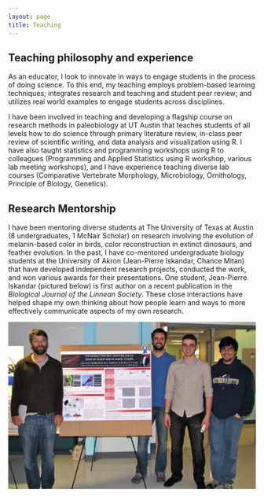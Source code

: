 ```yaml
---
layout: page
title: Teaching
---
```


## Teaching philosophy and experience

As an educator, I look to innovate in ways to engage students in the process of doing science. To this end, my teaching employs problem-based learning techniques; integrates research and teaching and student peer review; and utilizes real world examples to engage students across disciplines.

I have been involved in teaching and developing a flagship course on research methods in paleobiology at UT Austin that teaches students of all levels how to do science through primary literature review, in-class peer review of scientific writing, and data analysis and visualization using R. I have also taught statistics and programming workshops using R to colleagues (Programming and Applied Statistics using R workshop, various lab meeting workshops), and I have experience teaching diverse lab courses (Comparative Vertebrate Morphology, Microbiology, Ornithology, Principle of Biology, Genetics).

<!-- PICS? -->

## Research Mentorship

I have been mentoring diverse students at The University of Texas at Austin (8 undergraduates, 1 McNair Scholar) on research involving the evolution of melanin-based color in birds, color reconstruction in extinct dinosaurs, and feather evolution. In the past, I have co-mentored undergraduate biology students at the University of Akron (Jean-Pierre Iskandar, Chance Mitan) that have developed independent research projects, conducted the work, and won various awards for their presentations. One student, Jean-Pierre Iskandar (pictured below) is first author on a recent publication in the _Biological Journal of the Linnean Society_. These close interactions have helped shape my own thinking about how people learn and ways to more effectively communicate aspects of my own research.

<img src="/img/JP_Poster_med.jpg">